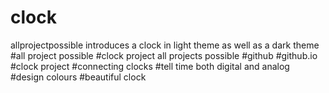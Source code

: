 # clock
allprojectpossible introduces a clock in light theme as well as a dark theme
#all project possible
#clock project all projects possible
#github
#github.io
#clock project
#connecting clocks
#tell time both digital and analog
#design colours 
#beautiful clock
